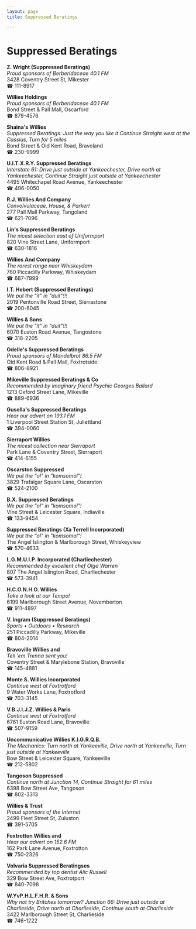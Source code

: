 ```yaml
---
layout: page 
title: Suppressed Beratings

---
```



# Suppressed Beratings


 **Z. Wright (Suppressed Beratings)**  
_Proud sponsors of Berberidaceae 40.1 FM_  
3428 Coventry Street St, Mikester  
☎ 111-8917

**Willies Holdings**  
_Proud sponsors of Berberidaceae 40.1 FM_  
Bond Street & Pall Mall, Oscarford  
☎ 879-4576

**Shaina's Willies**  
_Suppressed Beratings: Just the way you like it 
Continue Straight west at the Cassius, Turn for 5 miles_  
Bond Street & Old Kent Road, Bravoland  
☎ 230-9999

**U.I.T.X.R.Y. Suppressed Beratings**  
_Interstate 61: Drive just outside at Yankeechester, Drive north at Yankeechester, Continue Straight just outside at Yankeechester_  
4495 Whitechapel Road Avenue, Yankeechester  
☎ 496-0050

**R.J. Willies And Company**  
_Convolvulaceae, House, & Parker!_  
277 Pall Mall Parkway, Tangoland  
☎ 621-7096

**Lin's Suppressed Beratings**  
_The nicest selection east of Uniformport_  
820 Vine Street Lane, Uniformport  
☎ 630-1816

**Willies And Company**  
_The rarest range near Whiskeydam_  
760 Piccadilly Parkway, Whiskeydam  
☎ 687-7999

**I.T. Hebert (Suppressed Beratings)**  
_We put the "it" in "duit"!!!_  
2019 Pentonville Road Street, Sierrastone  
☎ 200-6045

**Willies & Sons**  
_We put the "it" in "duit"!!!_  
6070 Euston Road Avenue, Tangostone  
☎ 318-2205

**Odelle's Suppressed Beratings**  
_Proud sponsors of Mandelbrot 86.5 FM_  
Old Kent Road & Pall Mall, Foxtrotside  
☎ 806-8921

**Mikeville Suppressed Beratings & Co**  
_Recommended by imaginary friend Psychic Georges Ballard_  
1213 Oxford Street Lane, Mikeville  
☎ 889-6936

**Gusella's Suppressed Beratings**  
_Hear our advert on 193.1 FM_  
1 Liverpool Street Station St, Juliettland  
☎ 394-0060

**Sierraport Willies**  
_The nicest collection near Sierraport_  
Park Lane & Coventry Street, Sierraport  
☎ 414-6155

**Oscarston Suppressed**  
_We put the "ol" in "komsomol"!_  
3829 Trafalgar Square Lane, Oscarston  
☎ 524-2100

**B.X. Suppressed Beratings**  
_We put the "ol" in "komsomol"!_  
Vine Street & Leicester Square, Indiaville  
☎ 133-9454

**Suppressed Beratings (Xa Terrell Incorporated)**  
_We put the "ol" in "komsomol"!_  
The Angel Islington & Marlborough Street, Whiskeyview  
☎ 570-4633

**L.G.M.U.I.P. Incorporated (Charliechester)**  
_Recommended by excellent chef Olga Warren_  
807 The Angel Islington Road, Charliechester  
☎ 573-3941

**H.C.O.N.H.O. Willies**  
_Take a look at our Tempo!_  
6199 Marlborough Street Avenue, Novemberton  
☎ 911-4897

**V. Ingram (Suppressed Beratings)**  
_Sports • Outdoors • Research_  
251 Piccadilly Parkway, Mikeville  
☎ 804-2014

**Bravoville Willies and**  
_Tell 'em Trenna sent you!_  
Coventry Street & Marylebone Station, Bravoville  
☎ 145-4881

**Monte S. Willies Incorporated**  
_Continue west at Foxtrotford_  
9 Water Works Lane, Foxtrotford  
☎ 703-3145

**V.B.J.I.J.Z. Willies & Paris**  
_Continue west at Foxtrotford_  
6761 Euston Road Lane, Bravoville  
☎ 507-9159

**Uncommunicative Willies K.I.G.R.Q.B.**  
_The Mechanics: Turn north at Yankeeville, Drive north at Yankeeville, Turn just outside at Yankeeville_  
Bow Street & Leicester Square, Yankeeville  
☎ 212-5802

**Tangoson Suppressed**  
_Continue north at Junction 14, Continue Straight for 61 miles_  
6398 Bow Street Ave, Tangoson  
☎ 802-3313

**Willies & Trust**  
_Proud sponsors of the Internet_  
2499 Fleet Street St, Zuluston  
☎ 391-5705

**Foxtrotton Willies and**  
_Hear our advert on 152.6 FM_  
162 Park Lane Avenue, Foxtrotton  
☎ 750-2326

**Volvaria Suppressed Beratingses**  
_Recommended by top dentist Alic Russell_  
329 Bow Street Ave, Foxtrotport  
☎ 840-7098

**W.YvP.H.L.F.H.R. & Sons**  
_Why not try Britches tomorrow? 
Junction 66: Drive just outside at Charlieside, Drive north at Charlieside, Continue south at Charlieside_  
3422 Marlborough Street St, Charlieside  
☎ 746-1222


